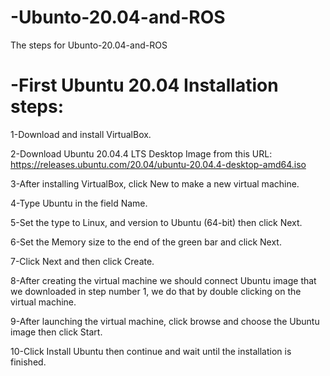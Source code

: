 # -Ubunto-20.04-and-ROS
The steps for Ubunto-20.04-and-ROS
# -First Ubuntu 20.04 Installation steps:
1-Download and install VirtualBox.

2-Download Ubuntu 20.04.4 LTS Desktop Image from this URL: https://releases.ubuntu.com/20.04/ubuntu-20.04.4-desktop-amd64.iso

3-After installing VirtualBox, click New to make a new virtual machine.

4-Type Ubuntu in the field Name.

5-Set the type to Linux, and version to Ubuntu (64-bit) then click Next.

6-Set the Memory size to the end of the green bar and click Next.

7-Click Next and then click Create.

8-After creating the virtual machine we should connect Ubuntu image that we downloaded in step number 1, we do that by double clicking on the virtual machine.

9-After launching the virtual machine, click browse and choose the Ubuntu image then click Start.

10-Click Install Ubuntu then continue and wait until the installation is finished.



